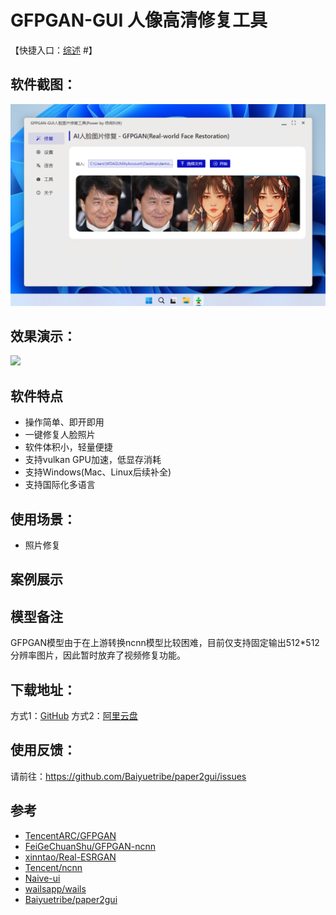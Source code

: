 # GFPGAN-GUI 人像高清修复工具

【快捷入口：[综述](readme.md) #】

## 软件截图：

![](../docs/images/gfpgan_gui.png)

## 效果演示：

![](https://camo.githubusercontent.com/37b7b9eeea773388ddf21aa313800d83dfcc99dc8358fad14f9772ccd43106e8/68747470733a2f2f78696e6e74616f2e6769746875622e696f2f70726f6a656374732f47465047414e5f7372632f67667067616e5f7465617365722e6a7067)

## 软件特点

- 操作简单、即开即用
- 一键修复人脸照片
- 软件体积小，轻量便捷
- 支持vulkan GPU加速，低显存消耗
- 支持Windows(Mac、Linux后续补全)
- 支持国际化多语言

## 使用场景：

- 照片修复

## 案例展示



## 模型备注

GFPGAN模型由于在上游转换ncnn模型比较困难，目前仅支持固定输出512*512分辨率图片，因此暂时放弃了视频修复功能。

## 下载地址：

方式1：[GitHub](https://github.com/Baiyuetribe/paper2gui/releases/tag/Published)
方式2：[阿里云盘](https://www.aliyundrive.com/s/2b4hyudGkni)

## 使用反馈：

请前往：https://github.com/Baiyuetribe/paper2gui/issues

## 参考

- [TencentARC/GFPGAN](https://github.com/TencentARC/GFPGAN)
- [FeiGeChuanShu/GFPGAN-ncnn](https://github.com/FeiGeChuanShu/GFPGAN-ncnn)
- [xinntao/Real-ESRGAN](https://github.com/xinntao/Real-ESRGAN/)
- [Tencent/ncnn](https://github.com/Tencent/ncnn)
- [Naive-ui](https://www.naiveui.com/zh-CN/os-theme)
- [wailsapp/wails](https://github.com/wailsapp/wails)
- [Baiyuetribe/paper2gui](https://github.com/Baiyuetribe/paper2gui)